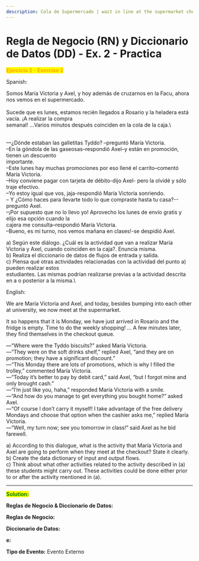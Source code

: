 ```yaml
---
description: Cola de Supermercado | wait in line at the supermarket checkout
---
```


# Regla de Negocio (RN) y Diccionario de Datos (DD) - Ex. 2 - Practica

<mark style="color:orange;">**Ejercicio 2 - Exercise 2**</mark>

Spanish:

Somos María Victoria y Axel, y hoy además de cruzarnos en la Facu, ahora nos vemos en el supermercado.&#x20;\
\
Sucede que es lunes, estamos recién llegados a Rosario y la heladera está vacía. ¡A realizar la compra\
semanal! ...Varios minutos después coinciden en la cola de la caja.\
\
—¿Dónde estaban las galletitas Tyddo? –preguntó María Victoria.\
–En la góndola de las gaseosas–respondió Axel–y están en promoción, tienen un descuento\
importante.\
–Este lunes hay muchas promociones por eso llené el carrito–comentó María Victoria.\
–Hoy conviene pagar con tarjeta de débito-dijo Axel- pero la olvidé y sólo traje efectivo.\
–Yo estoy igual que vos, jaja-respondió María Victoria sonriendo.\
– Y ¿Cómo haces para llevarte todo lo que compraste hasta tu casa?--preguntó Axel.\
–¡Por supuesto que no lo llevo yo! Aprovecho los lunes de envío gratis y elijo esa opción cuando la\
cajera me consulta–respondió María Victoria.\
–Bueno, es mi turno, nos vemos mañana en clases!-se despidió Axel.

a) Según este diálogo. ¿Cuál es la actividad que van a realizar María Victoria y Axel, cuando coinciden en la&#x20;caja?. Enuncia misma.\
b) Realiza el diccionario de datos de flujos de entrada y salida.\
c) Piensa qué otras actividades relacionadas con la actividad del punto a) pueden realizar estos\
estudiantes. Las mismas podrían realizarse previas a la actividad descrita en a o posterior a la misma.\


English:

We are María Victoria and Axel, and today, besides bumping into each other at university, we now meet at the supermarket.

It so happens that it is Monday, we have just arrived in Rosario and the fridge is empty. Time to do the weekly shopping! … A few minutes later, they find themselves in the checkout queue.

—“Where were the Tyddo biscuits?” asked María Victoria.\
—“They were on the soft drinks shelf,” replied Axel, “and they are on promotion; they have a significant discount.”\
—“This Monday there are lots of promotions, which is why I filled the trolley,” commented María Victoria.\
—“Today it’s better to pay by debit card,” said Axel, “but I forgot mine and only brought cash.”\
—“I’m just like you, haha,” responded María Victoria with a smile.\
—“And how do you manage to get everything you bought home?” asked Axel.\
—“Of course I don’t carry it myself! I take advantage of the free delivery Mondays and choose that option when the cashier asks me,” replied María Victoria.\
—“Well, my turn now; see you tomorrow in class!” said Axel as he bid farewell.

a) According to this dialogue, what is the activity that María Victoria and Axel are going to perform when they meet at the checkout? State it clearly.\
b) Create the data dictionary of input and output flows.\
c) Think about what other activities related to the activity described in (a) these students might carry out. These activities could be done either prior to or after the activity mentioned in (a).

***

<mark style="color:green;">**Solution:**</mark>

**Reglas de Negocio & Diccionario de Datos:**

**Reglas de Negocio:**



**Diccionario de Datos:**

**e:**

**Tipo de Evento:** Evento Externo

